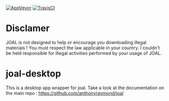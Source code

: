 [![AppVeyor](https://ci.appveyor.com/api/projects/status/qrk3dtb818i4ea9b?svg=true)](https://ci.appveyor.com/project/anthonyraymond/joal-desktop)
[![TravisCI](https://travis-ci.com/anthonyraymond/joal-desktop.svg?branch=master)](https://travis-ci.com/anthonyraymond/joal-desktop)

# Disclamer

JOAL is not designed to help or encourage you downloading illegal materials ! You must respect the law applicable in your country. I couldn't be held responsible for illegal activities performed by your usage of JOAL.

# joal-desktop

This is a desktop app wrapper for joal. Take a look at the documentation on the main repo : https://github.com/anthonyraymond/joal
